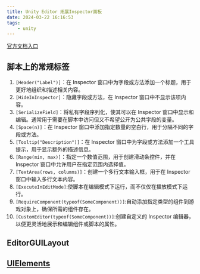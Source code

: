 ```yaml
---
title: Unity Editor 拓展Inspector面板
date: 2024-03-22 16:16:53
tags:
    - unity
---
```

[官方文档入口](https://docs.unity.cn/cn/2021.1/Manual/UsingTheInspector.html)
## 脚本上的常规标签
1. `[Header("Label")]`：在 Inspector 窗口中为字段或方法添加一个标题，用于更好地组织和描述相关内容。
2. `[HideInInspector]`：隐藏字段或方法，在 Inspector 窗口中不显示该项内容。
3. `[SerializeField]`：将私有字段序列化，使其可以在 Inspector 窗口中显示和编辑。通常用于需要在脚本中访问但又不希望公开为公共字段的变量。
4. `[Space(n)]`：在 Inspector 窗口中添加指定数量的空白行，用于分隔不同的字段或方法。
5. `[Tooltip("Description")]`：在 Inspector 窗口中为字段或方法添加一个工具提示，用于显示额外的描述信息。
6. `[Range(min, max)]`：指定一个数值范围，用于创建滑动条控件，并在 Inspector 窗口中允许用户在指定范围内选择值。
7. `[TextArea(rows, columns)]`：创建一个多行文本输入框，用于在 Inspector 窗口中输入多行文本内容。
8. `[ExecuteInEditMode]`:使脚本在编辑模式下运行，而不仅仅在播放模式下运行。
9. `[RequireComponent(typeof(SomeComponent))]`:自动添加指定类型的组件到游戏对象上，确保所需的组件存在。
10. `[CustomEditor(typeof(SomeComponent))]`:创建自定义的 Inspector 编辑器，以便更灵活地展示和编辑组件或脚本的属性。

## EditorGUILayout 

## [UIElements](https://docs.unity.cn/cn/2019.4/Manual/UIElements.html)

